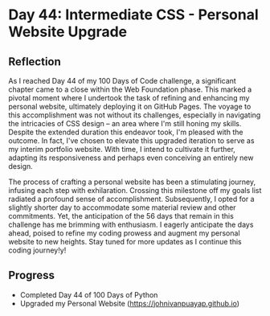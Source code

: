 # Day 44: Intermediate CSS - Personal Website Upgrade

## Reflection

As I reached Day 44 of my 100 Days of Code challenge, a significant chapter came to a close within the Web Foundation phase. This marked a pivotal moment where I undertook the task of refining and enhancing my personal website, ultimately deploying it on GitHub Pages. The voyage to this accomplishment was not without its challenges, especially in navigating the intricacies of CSS design – an area where I'm still honing my skills. Despite the extended duration this endeavor took, I'm pleased with the outcome. In fact, I've chosen to elevate this upgraded iteration to serve as my interim portfolio website. With time, I intend to cultivate it further, adapting its responsiveness and perhaps even conceiving an entirely new design.

The process of crafting a personal website has been a stimulating journey, infusing each step with exhilaration. Crossing this milestone off my goals list radiated a profound sense of accomplishment. Subsequently, I opted for a slightly shorter day to accommodate some material review and other commitments. Yet, the anticipation of the 56 days that remain in this challenge has me brimming with enthusiasm. I eagerly anticipate the days ahead, poised to refine my coding prowess and augment my personal website to new heights. Stay tuned for more updates as I continue this coding journey!y!

## Progress

- Completed Day 44 of 100 Days of Python
- Upgraded my Personal Website (https://johnivanpuayap.github.io)
